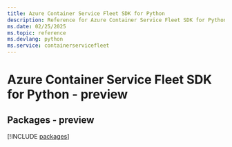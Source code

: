 ```yaml
---
title: Azure Container Service Fleet SDK for Python
description: Reference for Azure Container Service Fleet SDK for Python
ms.date: 02/25/2025
ms.topic: reference
ms.devlang: python
ms.service: containerservicefleet
---
```

# Azure Container Service Fleet SDK for Python - preview
## Packages - preview
[!INCLUDE [packages](container-service-fleet-index.md)]
